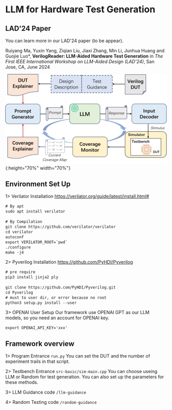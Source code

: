 # LLM for Hardware Test Generation
## LAD'24 Paper
You can learn more in our LAD'24 paper (to be appear).

Ruiyang Ma, Yuxin Yang, Ziqian Liu, Jiaxi Zhang, Min Li, Junhua Huang and Guojie Luo*, **VerilogReader: LLM-Aided Hardware Test Generation** in *The First IEEE International Workshop on LLM-Aided Design (LAD'24)*, San Jose, CA, June 2024

![overview](./overview.png){:height="70%" width="70%"}


## Environment Set Up
1> Verilator Installation
https://verilator.org/guide/latest/install.html#
```
# By apt
sudo apt install verilator

# By Compilation
git clone https://github.com/verilator/verilator
cd verilator
autoconf
export VERILATOR_ROOT=`pwd`
./configure
make -j4
```

2> Pyverilog Installation
https://github.com/PyHDI/Pyverilog

```
# pre require
pip3 install jinja2 ply

git clone https://github.com/PyHDI/Pyverilog.git
cd Pyverilog
# must to user dir, or error because no root
python3 setup.py install --user
```

3> OPENAI User Setup
Our framework use OPENAI GPT as our LLM models, so you need an account for OPENAI key. 
```
export OPENAI_API_KEY='xxx'
```

## Framework overview
1> Program Entrance `run.py`
You can set the DUT and the number of experiment trails in that script.

2> Testbench Entrance `src-basic/sim-main.cpp`
You can choose useing LLM or Random for test generation.
You can also set up the parameters for these methods.

3> LLM Guidance code `/llm-guidance`

4> Random Testing code `/random-guidance`
